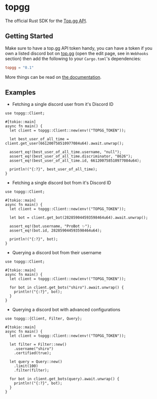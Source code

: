 # topgg

The official Rust SDK for the [Top.gg API](https://docs.top.gg).

## Getting Started

Make sure to have a top.gg API token handy, you can have a token if you own a listed discord bot on [top.gg](https://top.gg) (open the edit page, see in `Webhooks` section) then add the following to your `Cargo.toml`'s dependencies:

```toml
topgg = "0.1"
```

More things can be read on [the documentation](https://docs.rs/topgg).

## Examples

- Fetching a single discord user from it's Discord ID

```rust,no_run
use topgg::Client;

#[tokio::main]
async fn main() {
  let client = topgg::Client::new(env!("TOPGG_TOKEN"));
  
  let best_user_of_all_time = client.get_user(661200758510977084u64).await.unwrap();
  
  assert_eq!(best_user_of_all_time.username, "null");
  assert_eq!(best_user_of_all_time.discriminator, "8626");
  assert_eq!(best_user_of_all_time.id, 661200758510977084u64);
  
  println!("{:?}", best_user_of_all_time);
}
```

- Fetching a single discord bot from it's Discord ID

```rust,no_run
use topgg::Client;

#[tokio::main]
async fn main() {
  let client = topgg::Client::new(env!("TOPGG_TOKEN"));
  
  let bot = client.get_bot(282859044593598464u64).await.unwrap();
  
  assert_eq!(bot.username, "ProBot ✨");
  assert_eq!(bot.id, 282859044593598464u64);
  
  println!("{:?}", bot);
}
```

- Querying a discord bot from their username

```rust,no_run
use topgg::Client;

#[tokio::main]
async fn main() {
  let client = topgg::Client::new(env!("TOPGG_TOKEN"));
  
  for bot in client.get_bots("shiro").await.unwrap() {
    println!("{:?}", bot);
  }
}
```

- Querying a discord bot with advanced configurations

```rust,no_run
use topgg::{Client, Filter, Query};

#[tokio::main]
async fn main() {
  let client = topgg::Client::new(env!("TOPGG_TOKEN"));
  
  let filter = Filter::new()
    .username("shiro")
    .certified(true);
  
  let query = Query::new()
    .limit(100)
    .filter(filter);
  
  for bot in client.get_bots(query).await.unwrap() {
    println!("{:?}", bot);
  }
}
```